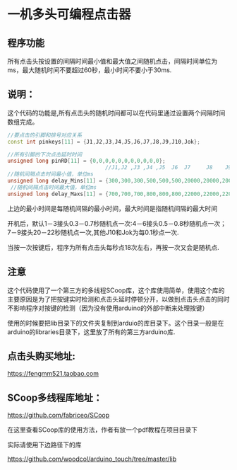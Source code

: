 # 一机多头可编程点击器

## 程序功能

所有点击头按设置的间隔时间最小值和最大值之间随机点击，间隔时间单位为ms，最大随机时间不要超过60秒，最小时间不要小于30ms.

## 说明：

这个代码的功能是,所有点击头的随机时间都可以在代码里通过设置两个间隔时间数组完成。

``` C++
//要点击的引脚和排号对应关系
const int pinkeys[11] = {J1,J2,J3,J4,J5,J6,J7,J8,J9,J10,Jok};

//所有引脚的下次点击延时时间
unsigned long pinRD[11] = {0,0,0,0,0,0,0,0,0,0,0};
                               //J1,J2 ,J3 ,J4 ,J5  J6  J7     J8    J9   J10 Jok
//随机间隔点击时间最小值，单位ms
unsigned long delay_Mins[11] = {300,300,300,500,500,500,20000,20000,20000,100,100};
 //随机间隔点击时间最大值，单位ms
unsigned long delay_Maxs[11] = {700,700,700,800,800,800,22000,22000,22000,101,101};
```

上边的最小时间是每随机间隔的最小时间，最大时间是指随机间隔的最大时间

开机后，默认1－3接头0.3－0.7秒随机点一次:4－6接头0.5－0.8秒随机点一次；7－9接头20－22秒随机点一次,其他J10和Jok为每0.1秒点一次.

当按一次按键后，程序为所有点击头每秒点18次左右，再按一次又会是随机点.



## 注意

这个代码使用了一个第三方的多线程SCoop库，这个库使用简单，使用这个库的主要原因是为了把按键实时检测和点击头延时停顿分开，以做到点击头点击的同时不影响程序对按键的检测（因为没有使用arduino的外部中断来处理按键）

使用的时候要把lib目录下的文件夹复制到arduio的库目录下。这个目录一般是在arduino的libraries目录下，这里放了所有的第三方arduino库.

## 点击头购买地址:

https://fengmm521.taobao.com

## SCoop多线程库地址：

https://github.com/fabriceo/SCoop

在这里查看SCoop库的使用方法，作者有放一个pdf教程在项目目录下

实际请使用下边路径下的库

https://github.com/woodcol/arduino_touch/tree/master/lib



